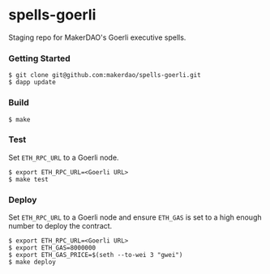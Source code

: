 # spells-goerli

Staging repo for MakerDAO's Goerli executive spells.

### Getting Started

```
$ git clone git@github.com:makerdao/spells-goerli.git
$ dapp update
```

### Build

```
$ make
```

### Test

Set `ETH_RPC_URL` to a Goerli node.

```
$ export ETH_RPC_URL=<Goerli URL>
$ make test
```

### Deploy

Set `ETH_RPC_URL` to a Goerli node and ensure `ETH_GAS` is set to a high enough number to deploy the contract.

```
$ export ETH_RPC_URL=<Goerli URL>
$ export ETH_GAS=8000000
$ export ETH_GAS_PRICE=$(seth --to-wei 3 "gwei")
$ make deploy

```
